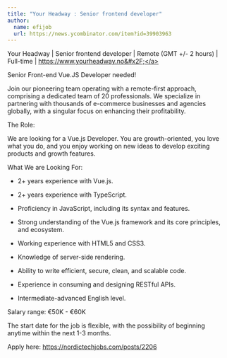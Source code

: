 ```yaml
---
title: "Your Headway : Senior frontend developer"
author:
  name: efijob
  url: https://news.ycombinator.com/item?id=39903963
---
```

Your Headway | Senior frontend developer | Remote (GMT +&#x2F;- 2 hours) | Full-time | <a href="https:&#x2F;&#x2F;www.yourheadway.no&#x2F;" rel="nofollow">https:&#x2F;&#x2F;www.yourheadway.no&#x2F;</a>

Senior Front-end Vue.JS Developer needed!

Join our pioneering team operating with a remote-first approach, comprising a dedicated team of 20 professionals. We specialize in partnering with thousands of e-commerce businesses and agencies globally, with a singular focus on enhancing their profitability.

The Role:

We are looking for a Vue.js Developer. You are growth-oriented, you love what you do, and you enjoy working on new ideas to develop exciting products and growth features.

What We are Looking For:

- 2+ years experience with Vue.js.

- 2+ years experience with TypeScript.

- Proficiency in JavaScript, including its syntax and features.

- Strong understanding of the Vue.js framework and its core principles, and ecosystem.

- Working experience with HTML5 and CSS3.

- Knowledge of server-side rendering.

- Ability to write efficient, secure, clean, and scalable code.

- Experience in consuming and designing RESTful APIs.

- Intermediate-advanced English level.

Salary range: €50K - €60K

The start date for the job is flexible, with the possibility of beginning anytime within the next 1-3 months.

Apply here: <a href="https:&#x2F;&#x2F;nordictechjobs.com&#x2F;posts&#x2F;2206" rel="nofollow">https:&#x2F;&#x2F;nordictechjobs.com&#x2F;posts&#x2F;2206</a>
